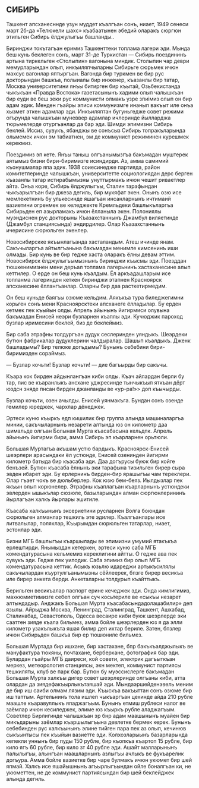 ## СИБИРЬ

Ташкент апсханесннде узун муддет къалгъан сонъ, ниает, 1949 сенеси март 2б-да «Телюкели шахс» къабаатынен эбедий оларакъ сюргюн этильген Сибирь ёлджулыгъы башланды..

Биринджи токътагъан еримиз Ташкенттеки топлама лагери эди.
Мында беш кунь беклеген сонъ, март 31-де Туркистан — Сибирь поездининъ артына тиркельген «Столыпин» вагонына миндик.
Столыпин чар деври мемурларындан олып, инкъиляпчыларны Сибирьге сюрьмек ичюн махсус вагонлар яптыргъан.
Вагонда бир туркмен ве бир рус докторындан башкъа, полыиалы бир инженер, къазанлы бир татар, Москва университетини янъы битирген бир къытай, Озьбекистанда чыкъкъан «Правда Востока» газетасынынъ хадими олып чалышкъан бир еуди ве беш зеки рус коммунисти олмакъ узре зпиімиз олып он бир адам эдик.
Менден гъайры эписи коммунизмге инанып вакъыт иле онъа хызмет эткен адамлар эди.
Инкъиляптан бугуньгедже совет режими огърунда чалышкъан муневвер адамлар ичлеринде йылларджа тюрьмелерде отургъанлар да бар эди.
Шимди эпимизни Сибирь беклей.
Иссиз, сувукъ, ябанджы ве сонъсыз Сибирь топракъларында ольмемек ичюн эм табиатнен, эм де коммунист режиминен курешмек керекмиз.

Поездимиз эп кете.
Янъы таныш олгъанымызгъа бакъмадан муштерек аятымыз бизни бири-биримизге исиндирди.
Аз, амма самимий къонушмалар япа эдик.
1938 соиесинедже партияда, район комитетлеринде чалышкъан, университетте социологиядан дерс берген къазанлы татар истирабымызны унуттырмакъ ичюн чешит риваетлер айта.
Онъа коре, Сибирь ёлджулыгъы, Сталин тарафындан чыкъарылгъан бир джеза дегиль, бир мукяфат экен.
Онынъ озю исе мемлекетнинъ бу улькесинде яшагъан инсанларнынъ ичтимаий вазиетини огренмек ве келеджекте Кремльдеки башлыкъларгъа Сибирьден еп азырламакъ ичюн ёлланыла экен.
Полониялы муэндиснен рус докторыны Къазахстаннынъ Джамбул виляетинде (Джамбул станциясында) эндирдилер.
Олар Къазахстаннынъ ичерисине сюрюльген экенлер.

Новосибирскке якъынлагъанда хасталандым.
Атеш ичинде янам.
Сакъчыларгъа айтылгъанына бакъмадан менимле кимсенинъ иши олмады.
Бир кунь ве бир гедже хаста оларакъ ёлны девам эттим.
Новосибирск ёлджулыгъымызнынъ биринджи къысмы эди.
Поезддан тюшкенимизнен мени деръал топлама лагерьнинъ хастаханесине алып кеттилер.
О ерде он беш кунь къалдым.
Ёл аркъадашларым исе топланма лагеринден кеткен биринджи этапнен Красноярск апсханесине ёллангъанлар.
Оларны бир даа расткетирмедим.

Он беш куньде баягъы озюме кельдим.
Аякъкъа тура биледжегимни корьген сонъ мени Красноярсктеки апсханеге ёлладылар.
Бу ерден кетмек пек къыйын олды.
Апрель айынынъ йигирмиси олувына бакъмадан Енисей неэри бузларнен къаплы эди.
Кучюджик пароход бузлар иримесини беклей, биз де беклеймиз.

Бир саба этрафны толдургъан дудук сеслеринден уяндыкъ.
Шеэрдеки бутюн фабрикалар дудуклерини чалдыралар.
Шашып къалдыкъ.
Дженк башладымы?
Бир телюке догъдымы?
Бунынъ себебини бири-биримизден сораймыз.

— Бузлар кочьти!
Бузлар кочьти! — дие багъырды бир сакъчы.

Къара кок бирден айдынлангъан киби олды.
Къач айлардан берли бу тар, пис ве къаранлыкъ ансхане уджресинде тынчыкъып яткъан дёрт юздсн зняде пнсан бирден джанланды ве «ур-ра!»> доп къычырды.

Бузлар кочьти, озен ачылды.
Енисей уянмакъга.
Бундан сонъ озенде гемилер юреджек, чархлар дёнеджек.

Эртеси куню къыркъ едп кишилик бнр группа алында машиналаргъа минии, сакъчыларнынъ незарети алтында юз он километр даа шимальде олгъан Болыная Мурта къасабасына кельдпк.
Апрель айынынъ йигирми бири, амма Сибирь эп къарларнен орьтюли.

Большая Муртагъа акъшам устю бардыкъ.
Красноярск-Енисей шеэрлери арасындаки ёл устюнде, Енисей озенинден йигирми километр батыда бир къасаба эди.
Даа догърусы буюк бир койге бенъзей.
Бутюн къасаба ёлнынъ эки тарафына тизильген бирер сыра эвден ибарет эди.
Бу ерлернинъ бирден-бир ярашыгъы чам тереклери.
Олар гъает чокъ ве дюльберлер.
Кок юзю бем-беяз.
Иылдызлар пек якъын олып корюнелер.
Этрафны къаплагъан къарларнынъ устюндеки эвлерден ышыкълар сюзюле, базыларындан алман сюргюнлерининъ йырлагъан халкъ йырлары эшитиле.

Къасаба халкъынынъ эксериетини русларнен Волга боюндан сюрюльген алманлар тешкиль эте эдилер.
Къалгъанлары исе литвалылар, поляклар, Къырымдан сюрюльген татарлар, ниает, эстонлар эди.

Бизни МГБ башлыгъы къаршылады ве эпимизни умумий ятакъкъа ерлештирди.
Янымыздан кетеркен, эртеси куню саба МГБ комендатурасына кельмемиз кереклигини айтты.
О гедже ава пек сувукъ эди.
Гедже пек уилодик.
Саба эпимиз бир олып МГБ комендатурасына кеттик.
Асыкъ юзьлю идареджи артыкъсилялы сакъчылардан къуртулгъанымызны сёйлеерек, бпзге бирер весикъа иле бирер анкета берди.
Анкеталарны толдурып къайттыкъ.

Берильген весикъалар паспорт ерине кечеджек эди.
Онда кимлигимиз, махкюмиетимизге себеп олгъан суч косьтериле ве «сыкъы незарет алтындадыр.
Анджакъ Большая Мурта къасабасындадолашабилир» деп язылы.
Айрыджа Москва, Ленинград, Сталинград, Ташкент, Ашхабад, Сталинабад, Севастополь, Одесса весаире киби буюк шеэрлерде эки сааттен зияде къала бильмез, амма бойле шеэрлерден юз я да элли километр узакълыкъта яшая билир деп ихтар бериле.
Затен, бпзлер ичюн Сибирьден башкъа бир ер тюшюниле бильмез.

Большая Муртада бир ишхане, бир хастахане, бпр бакъкъалджылыкъ ве мануфактура тюкяны, почтахане, берберхане, фотография бар эди.
Булардан гъайры МГБ даиреси, кой совети, электрик дагъыткъан меркез, метеорология станциясы, экн мектеп, коммунист партиясы тешкиляты, клуб ве парк бар.
Бутюн бу муэссислерге бакъмадан Большая Мурта халкъы дигер совет шеэрлеринде олгъаны киби, атта олардан да зиядефакъырлыкътаяшай эди.
Мындаэршейденэвель меним де бир иш саиби олмам лязим эди.
Къыскъа вакъыттан сонъ озюме бир иш таптым.
Артельнинъ тола ишлеп чыкъаргъан цехинде айда 210 рубле маашле къаравуллыкъ япаджагъым.
Бунынъ етмиш рублеси налог ве заёмлар ичюн кесиледжек, элиме юз къыркъ рубле аладжагъым.
Советлер Бирлигинде чалышкъан эр бнр адам маашынынъ муайен бир микъдарыны заёмлар къаршылыгъына девлетке бермек керек.
Бунынъ себебинден рус халкъынынъ элине тийген пара пек аз олып, кечинюв сыкъынтысы пек къыйын вазиетте эди.
Колхозларыынъ базарларында кепекли уннынъ бир пуды 150 рубле, бир къопкъа къартоп 15 рубле, бир кило ягъ 60 рубле, бир кило зт 40 рубле эди.
Ашайт малларынынъ палылыгъы, алынгъан маашларнынъ азлыгъы ачлыкъ ве фукъарелик догъура.
Амма бойле вазиетке бир чаре булмакъ ичюн укюмет бир шей япмай.
Халкъ исе яшайышнынъ агъырлыгъындан ойле боналгъан ки, не укюметтен, не де коммунист партиясындан бир шей беклейджек алында дегнль.
